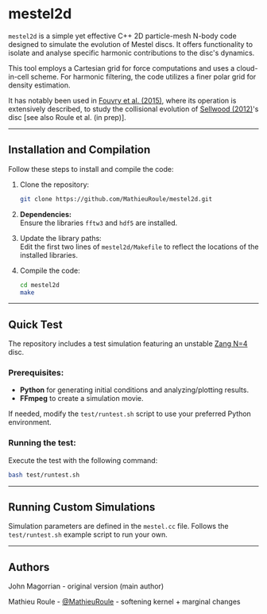 
# **mestel2d** 

`mestel2d` is a simple yet effective C++ 2D particle-mesh N-body code designed to simulate the evolution of Mestel discs. It offers functionality to isolate and analyse specific harmonic contributions to the disc's dynamics.  

This tool employs a Cartesian grid for force computations and uses a cloud-in-cell scheme. For harmonic filtering, the code utilizes a finer polar grid for density estimation.  

It has notably been used in [Fouvry et al. (2015)](https://ui.adsabs.harvard.edu/abs/2015A%26A...584A.129F/abstract), where its operation is extensively described, 
to study the collisional evolution of [Sellwood (2012)](https://ui.adsabs.harvard.edu/abs/2012ApJ...751...44S/abstract)'s disc [see also Roule et al. (in prep)].

---

## **Installation and Compilation**

Follow these steps to install and compile the code:  

1. Clone the repository:  
   ```bash
   git clone https://github.com/MathieuRoule/mestel2d.git
   ```

2. **Dependencies:**  
   Ensure the libraries `fftw3` and `hdf5` are installed.  

3. Update the library paths:  
   Edit the first two lines of `mestel2d/Makefile` to reflect the locations of the installed libraries.  

4. Compile the code:  
   ```bash
   cd mestel2d
   make
   ```

---

## **Quick Test**

The repository includes a test simulation featuring an unstable [Zang N=4](https://dspace.mit.edu/handle/1721.1/27444) disc.  

### Prerequisites:  
- **Python** for generating initial conditions and analyzing/plotting results.  
- **FFmpeg** to create a simulation movie.  

If needed, modify the `test/runtest.sh` script to use your preferred Python environment.  

### Running the test:  
Execute the test with the following command:  
```bash
bash test/runtest.sh
```

---

## **Running Custom Simulations**

Simulation parameters are defined in the `mestel.cc` file. Follows the `test/runtest.sh` example script to run your own.

---

## **Authors**

John Magorrian - original version (main author)

Mathieu Roule - [@MathieuRoule](https://github.com/MathieuRoule) - softening kernel + marginal changes

